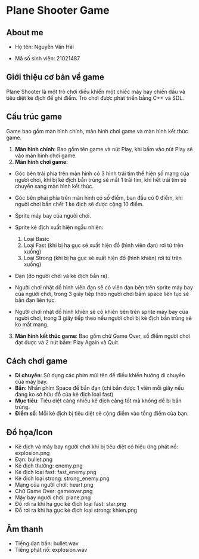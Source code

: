 # Plane Shooter Game

## About me
- Họ tên: Nguyễn Văn Hải
* Mã số sinh viên: 21021487

## Giới thiệu cơ bản về game
Plane Shooter là một trò chơi điều khiển một chiếc máy bay chiến đấu và tiêu diệt kẻ địch để ghi điểm. Trò chơi được phát triển bằng C++ và SDL.

## Cấu trúc game
Game bao gồm màn hình chính, màn hình chơi game và màn hình kết thúc game.
1. **Màn hình chính**: Bao gồm tên game và nút Play, khi bấm vào nút Play sẽ vào màn hình chơi game.
2. **Màn hình chơi game**:
  - Góc bên trái phía trên màn hình có 3 hình trái tim thể hiện số mạng của người chơi, khi bị kẻ địch bắn trúng sẽ mất 1 trái tim, khi hết trái tim sẽ chuyển sang màn hình kết thúc.
  - Góc bên phải phía trên màn hình có số điểm, ban đầu có 0 điểm, khi người chơi bắn chết 1 kẻ địch sẽ được cộng 10 điểm.
  - Sprite máy bay của người chơi.
  - Sprite kẻ địch xuất hiện ngẫu nhiên:
    1. Loại Basic
    2. Loại Fast (khi bị hạ gục sẽ xuất hiện đồ (hình viên đạn) rơi từ trên xuống)
    3. Loại Strong (khi bị hạ gục sẽ xuất hiện đồ (hình khiên) rơi từ trên xuống)
  - Đạn (do người chơi và kẻ địch bắn ra).

  - Người chơi nhặt đồ hình viên đạn sẽ có viên đạn bên trên sprite máy bay của người chơi, trong 3 giây tiếp theo người chơi bấm space liên tục sẽ bắn đạn liên tục.
  - Người chơi nhặt đồ hình khiên sẽ có khiên bên trên sprite máy bay của người chơi, trong 3 giây tiếp theo nếu người chơi bị kẻ địch bắn trúng sẽ ko mất mạng.

3. **Màn hình kết thúc game**: Bao gồm chữ Game Over, số điểm người chơi đạt được và 2 nút bấm: Play Again và Quit.

## Cách chơi game

- **Di chuyển**: Sử dụng các phím mũi tên để điều khiển hướng di chuyển của máy bay.
- **Bắn**: Nhấn phím Space để bắn đạn (chỉ bắn được 1 viên mỗi giây nếu đang ko sở hữu đồ của kẻ địch loại fast)
- **Mục tiêu**: Tiêu diệt càng nhiều kẻ địch càng tốt mà không để bị bắn trúng.
- **Điểm số**: Mỗi kẻ địch bị tiêu diệt sẽ cộng điểm vào tổng điểm của bạn.


## Đồ họa/Icon
- Kẻ địch và máy bay người chơi khi bị tiêu diệt có hiệu ứng phát nổ: explosion.png
- Đạn: bullet.png
- Kẻ địch thường: enemy.png
- Kẻ địch loại fast: fast_enemy.png
- Kẻ địch loại strong: strong_enemy.png
- Mạng của người chơi: heart.png
- Chữ Game Over: gameover.png
- Máy bay người chơi: plane.png
- Đồ rơi ra khi hạ gục kẻ địch loại fast: star.png
- Đồ rơi ra khi hạ gục kẻ địch loại strong: khien.png

## Âm thanh
- Tiếng đạn bắn: bullet.wav
- Tiếng phát nổ: explosion.wav
